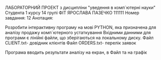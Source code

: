 ЛАБОРАТОРНИЙ ПРОЕКТ
з дисципліни "уведення в комп`ютерні науки"
Студента 1 курсу 14 групі ФІТ
ЯРОСЛАВА ПАЗЕЧКО
111111
Номер завдання: 12
Анотация:

Розробити інтерактивну програму на мові PYTHON, яка призначена для аналізу продажу комп`ютерного устаткування
Вхідними данними для програми є лінійні файли, що зберігаються на локальному диску.
Файл CLIENT.txt- довідник клієнтів
Файл ORDERS.txt- перелік заявок

Програма вводить результати аналізу на екран, в Файл та на графік